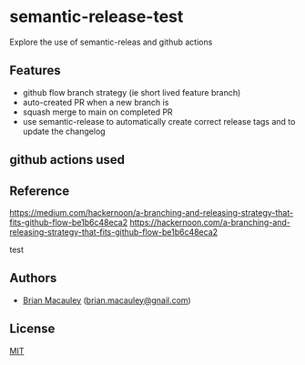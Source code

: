 # semantic-release-test
Explore the use of semantic-releas and github actions

## Features
- github flow branch strategy (ie short lived feature branch)
- auto-created PR when a new branch is
- squash merge to main on completed PR
- use semantic-release to automatically create correct release tags and to update the changelog
## github actions used




## Reference



https://medium.com/hackernoon/a-branching-and-releasing-strategy-that-fits-github-flow-be1b6c48eca2
https://hackernoon.com/a-branching-and-releasing-strategy-that-fits-github-flow-be1b6c48eca2

test

## Authors
* [Brian Macauley](https://github.com/bmacauley) (<brian.macauley@gnail.com>)

## License
[MIT](/LICENSE)